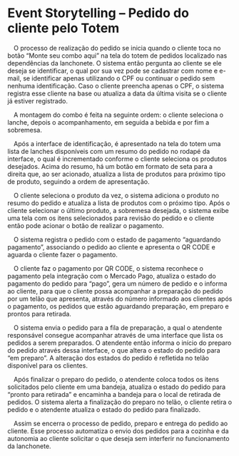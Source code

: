 # Event Storytelling – Pedido do cliente pelo Totem
&emsp;O processo de realização do pedido se inicia quando o cliente toca no botão “Monte seu combo aqui” na tela do totem de pedidos localizado nas dependências da lanchonete. O sistema então pergunta ao cliente se ele deseja se identificar, o qual por sua vez pode se cadastrar com nome e e-mail, se identificar apenas utilizando o CPF ou continuar o pedido sem nenhuma identificação. Caso o cliente preencha apenas o CPF, o sistema registra esse cliente na base ou atualiza a data da última visita se o cliente já estiver registrado. 

&emsp;A montagem do combo é feita na seguinte ordem: o cliente seleciona o lanche, depois o acompanhamento, em seguida a bebida e por fim a sobremesa.

&emsp;Após a interface de identificação, é apresentado na tela do totem uma lista de lanches disponíveis com um resumo do pedido no rodapé da interface, o qual é incrementado conforme o cliente seleciona os produtos desejados. Acima do resumo, há um botão em formato de seta para a direita que, ao ser acionado, atualiza a lista de produtos para próximo tipo de produto, seguindo a ordem de apresentação. 

&emsp;O cliente seleciona o produto da vez, o sistema adiciona o produto no resumo do pedido e atualiza a lista de produtos com o próximo tipo. Após o cliente selecionar o último produto, a sobremesa desejada, o sistema exibe uma tela com os itens selecionados para revisão do pedido e o cliente então pode acionar o botão de realizar o pagamento. 

&emsp;O sistema registra o pedido com o estado de pagamento “aguardando pagamento”, associando o pedido ao cliente e apresenta o QR CODE e aguarda o cliente fazer o pagamento.

&emsp;O cliente faz o pagamento por QR CODE, o sistema reconhece o pagamento pela integração com o Mercado Pago, atualiza o estado do pagamento do pedido para “pago”, gera um número de pedido e o informa ao cliente, para que o cliente possa acompanhar a preparação do pedido por um telão que apresenta, através do número informado aos clientes após o pagamento, os pedidos que estão aguardando preparação, em preparo e prontos para retirada. 

&emsp;O sistema envia o pedido para a fila de preparação, a qual o atendente responsável consegue acompanhar através de uma interface que lista os pedidos a serem preparados. O atendente então informa o início do preparo do pedido através dessa interface, o que altera o estado do pedido para “em preparo”. A alteração dos estados do pedido é refletida no telão disponível para os clientes.

&emsp;Após finalizar o preparo do pedido, o atendente coloca todos os itens solicitados pelo cliente em uma bandeja, atualiza o estado do pedido para “pronto para retirada” e encaminha a bandeja para o local de retirada de pedidos. O sistema alerta a finalização do preparo no telão, o cliente retira o pedido e o atendente atualiza o estado do pedido para finalizado.

&emsp;Assim se encerra o processo de pedido, preparo e entrega do pedido ao cliente. Esse processo automatiza o envio dos pedidos para a cozinha e da autonomia ao cliente solicitar o que deseja sem interferir no funcionamento da lanchonete.